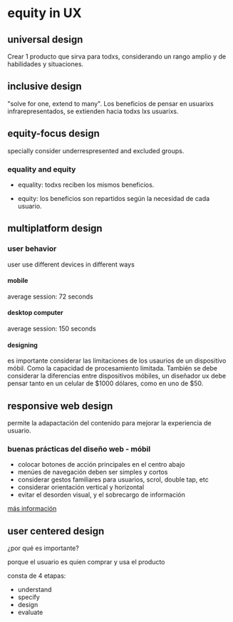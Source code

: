 # equity in UX

## universal design

Crear 1 producto que sirva para todxs, considerando un rango amplio y de habilidades y situaciones. 

## inclusive design

"solve for one, extend to many". Los beneficios de pensar en usuarixs infrarepresentados, se extienden hacia todxs lxs usuarixs. 

## equity-focus design

specially consider underrespresented and excluded groups.

### equality and equity

- equality: todxs reciben los mismos beneficios.

- equity: los beneficios son repartidos según la necesidad de cada usuario.


## multiplatform design

### user behavior

user use different devices in different ways

#### mobile

average session: 72 seconds

#### desktop computer

average session: 150 seconds

#### designing

es importante considerar las limitaciones de los usaurios de un dispositivo móbil. Como la capacidad de procesamiento limitada. También se debe considerar la diferencias entre dispositivos móbiles, un diseñador ux debe pensar tanto en un celular de $1000 dólares, como en uno de $50.

## responsive web design

permite la adapactación del contenido para mejorar la experiencia de usuario.

### buenas prácticas del diseño web - móbil

- colocar botones de acción principales en el centro abajo
- menúes de navegación deben ser simples y cortos
- considerar gestos familiares para usuarios, scrol, double tap, etc
- considerar orientación vertical y horizontal
- evitar el desorden visual, y el sobrecargo de información

[más información](https://www.coursera.org/learn/foundations-user-experience-design/supplement/5IGN9/designing-cross-platform-experiences)

## user centered design

¿por qué es importante? 

porque el usuario es quien comprar y usa el producto 

consta de 4 etapas:

- understand
- specify
- design
- evaluate

